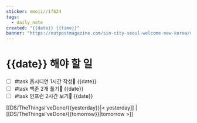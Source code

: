 ```yaml
---
sticker: emoji//1f624
tags:
  - daily_note
created: "{{date}} {{time}}"
banner: "https://outpostmagazine.com/sin-city-seoul-welcome-new-korea/seoul-skyline-photo/"
---
```


# {{date}} 해야 할 일

- [ ] #task 옵시디언 1시간 작성📅 {{date}}
- [ ] #task 백준 2개 풀기📅 {{date}}
- [ ] #task 인프런 2시간 보기📅 {{date}}

[[DS/TheThingsi'veDone/{{yesterday}}|< yesterday]] | [[DS/TheThingsi'veDone/{{tomorrow}}|tomorrow >]]